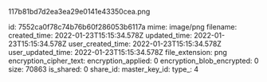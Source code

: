 117b81bd7d2ea3ea29e0141e43350cea.png

id: 7552ca0f78c74b76b60f286053b6117a
mime: image/png
filename: 
created_time: 2022-01-23T15:15:34.578Z
updated_time: 2022-01-23T15:15:34.578Z
user_created_time: 2022-01-23T15:15:34.578Z
user_updated_time: 2022-01-23T15:15:34.578Z
file_extension: png
encryption_cipher_text: 
encryption_applied: 0
encryption_blob_encrypted: 0
size: 70863
is_shared: 0
share_id: 
master_key_id: 
type_: 4